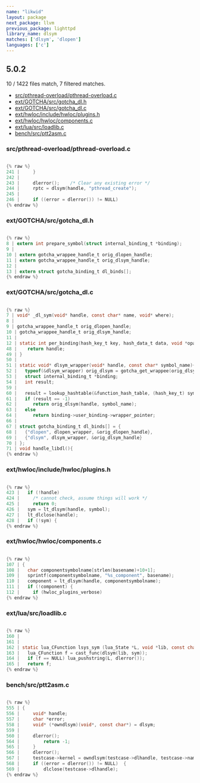 ```yaml
---
name: "likwid"
layout: package
next_package: llvm
previous_package: lighttpd
library_name: dlsym
matches: ['dlsym', 'dlopen']
languages: ['c']
---
```

## 5.0.2
10 / 1422 files match, 7 filtered matches.

 - [src/pthread-overload/pthread-overload.c](#srcpthread-overloadpthread-overloadc)
 - [ext/GOTCHA/src/gotcha_dl.h](#extgotchasrcgotcha_dlh)
 - [ext/GOTCHA/src/gotcha_dl.c](#extgotchasrcgotcha_dlc)
 - [ext/hwloc/include/hwloc/plugins.h](#exthwlocincludehwlocpluginsh)
 - [ext/hwloc/hwloc/components.c](#exthwlochwloccomponentsc)
 - [ext/lua/src/loadlib.c](#extluasrcloadlibc)
 - [bench/src/ptt2asm.c](#benchsrcptt2asmc)

### src/pthread-overload/pthread-overload.c

```c

{% raw %}
241 |     }
242 | 
243 |     dlerror();    /* Clear any existing error */
244 |     rptc = dlsym(handle, "pthread_create");
245 | 
246 |     if ((error = dlerror()) != NULL)
{% endraw %}

```
### ext/GOTCHA/src/gotcha_dl.h

```c

{% raw %}
8 | extern int prepare_symbol(struct internal_binding_t *binding);
9 | 
10 | extern gotcha_wrappee_handle_t orig_dlopen_handle;
11 | extern gotcha_wrappee_handle_t orig_dlsym_handle;
12 | 
13 | extern struct gotcha_binding_t dl_binds[];
{% endraw %}

```
### ext/GOTCHA/src/gotcha_dl.c

```c

{% raw %}
7 | void* _dl_sym(void* handle, const char* name, void* where);
8 | 
9 | gotcha_wrappee_handle_t orig_dlopen_handle;
10 | gotcha_wrappee_handle_t orig_dlsym_handle;
11 | 
12 | static int per_binding(hash_key_t key, hash_data_t data, void *opaque KNOWN_UNUSED)
48 |    return handle;
49 | }
50 | 
51 | static void* dlsym_wrapper(void* handle, const char* symbol_name){
52 |   typeof(&dlsym_wrapper) orig_dlsym = gotcha_get_wrappee(orig_dlsym_handle);
53 |   struct internal_binding_t *binding;
54 |   int result;
59 |   
60 |   result = lookup_hashtable(&function_hash_table, (hash_key_t) symbol_name, (hash_data_t *) &binding);
61 |   if (result == -1)
62 |      return orig_dlsym(handle, symbol_name);
63 |   else
64 |      return binding->user_binding->wrapper_pointer;
66 | 
67 | struct gotcha_binding_t dl_binds[] = {
68 |   {"dlopen", dlopen_wrapper, &orig_dlopen_handle},
69 |   {"dlsym", dlsym_wrapper, &orig_dlsym_handle}
70 | };     
71 | void handle_libdl(){
{% endraw %}

```
### ext/hwloc/include/hwloc/plugins.h

```c

{% raw %}
423 |   if (!handle)
424 |     /* cannot check, assume things will work */
425 |     return 0;
426 |   sym = lt_dlsym(handle, symbol);
427 |   lt_dlclose(handle);
428 |   if (!sym) {
{% endraw %}

```
### ext/hwloc/hwloc/components.c

```c

{% raw %}
107 | {
108 |   char componentsymbolname[strlen(basename)+10+1];
109 |   sprintf(componentsymbolname, "%s_component", basename);
110 |   component = lt_dlsym(handle, componentsymbolname);
111 |   if (!component) {
112 |     if (hwloc_plugins_verbose)
{% endraw %}

```
### ext/lua/src/loadlib.c

```c

{% raw %}
160 | 
161 | 
162 | static lua_CFunction lsys_sym (lua_State *L, void *lib, const char *sym) {
163 |   lua_CFunction f = cast_func(dlsym(lib, sym));
164 |   if (f == NULL) lua_pushstring(L, dlerror());
165 |   return f;
{% endraw %}

```
### bench/src/ptt2asm.c

```c

{% raw %}
555 | {
556 |     void* handle;
557 |     char *error;
558 |     void* (*owndlsym)(void*, const char*) = dlsym;
559 | 
560 |     dlerror();
564 |         return -1;
565 |     }
566 |     dlerror();
567 |     testcase->kernel = owndlsym(testcase->dlhandle, testcase->name);
568 |     if ((error = dlerror()) != NULL)  {
569 |         dlclose(testcase->dlhandle);
{% endraw %}

```